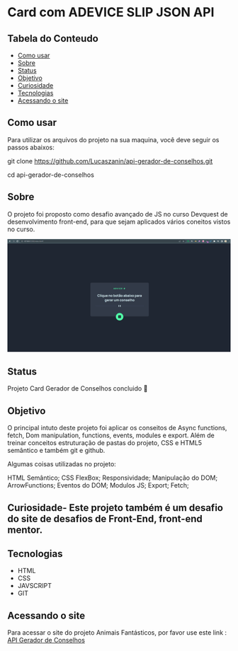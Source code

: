 # Card com ADEVICE SLIP JSON API

## Tabela do Conteudo
<ul>
<li><a href="#como-usar">Como usar</li>
<li><a href="#sobre">Sobre</a></li>
<li><a href="#status">Status</a></li>
<li><a href="#objetivo">Objetivo</a></li>
<li><a href="#curiosidade">Curiosidade</a></li>
<li><a href="#tenologias">Tecnologias</a></li>
<li><a href="#acessando-o-site">Acessando o site</a></li>
</ul>

## Como usar

Para utilizar os arquivos do projeto na sua maquina, você deve seguir os passos abaixos:

git clone https://github.com/Lucaszanin/api-gerador-de-conselhos.git

cd api-gerador-de-conselhos<br>

## Sobre
O projeto foi proposto como desafio avançado de JS no curso Devquest de desenvolvimento front-end, para que sejam aplicados vários coneitos vistos no curso.


<img src="./src/images/api-conselhos.gif"/>

## Status

Projeto Card Gerador de Conselhos concluido 🎯

## Objetivo

O principal intuto deste projeto foi aplicar os conseitos de Async functions, fetch, Dom manipulation, functions, events, modules e export. Além de treinar conceitos estruturação de pastas do projeto, CSS e HTML5 semântico e também git e github.

Algumas coisas utilizadas no projeto:

HTML Semântico;
CSS FlexBox;
Responsividade;
Manipulação do DOM;
ArrowFunctions;
Eventos do DOM;
Modulos JS;
Export;
Fetch;

## Curiosidade- Este projeto também é um desafio do site de desafios de Front-End, front-end mentor.

## Tecnologias
<ul>
<li>HTML</li>
<li>CSS</li>
<li>JAVSCRIPT</li>
<li>GIT</li>
</ul>

## Acessando o site

Para acessar o site do projeto Animais Fantásticos, por favor use este link : <a href="https://lucaszanin.github.io/api-gerador-de-conselhos/" target="_blank">API Gerador de Conselhos</a>